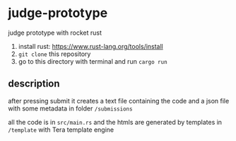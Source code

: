 # judge-prototype
judge prototype with rocket rust 

1. install rust: https://www.rust-lang.org/tools/install
2. `git clone` this repository
3. go to this directory with terminal and run `cargo run`

## description
after pressing submit it creates a text file containing the code and a json file with some metadata in folder `/submissions`

all the code is in `src/main.rs` and the htmls are generated by templates in `/template` with Tera template engine
